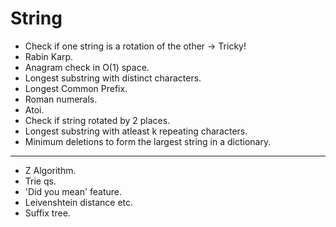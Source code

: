 # String

- Check if one string is a rotation of the other -> Tricky!
- Rabin Karp.
- Anagram check in O(1) space.
- Longest substring with distinct characters.
- Longest Common Prefix.
- Roman numerals.
- Atoi.
- Check if string rotated by 2 places.
- Longest substring with atleast k repeating characters.
- Minimum deletions to form the largest string in a dictionary.


--------------------------------------------------------------------------------


- Z Algorithm.
- Trie qs.
- 'Did you mean' feature.
- Leivenshtein distance etc.
- Suffix tree.
